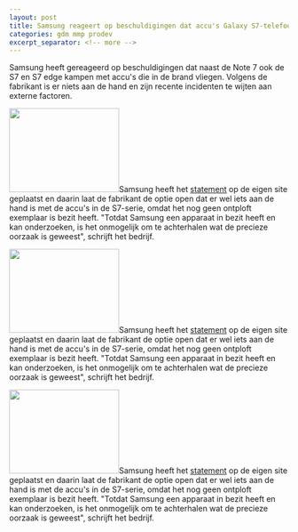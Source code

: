 ```yaml
---
layout: post
title: Samsung reageert op beschuldigingen dat accu's Galaxy S7-telefoons vlam vatten
categories: gdm mmp prodev
excerpt_separator: <!-- more -->
---
```


Samsung heeft gereageerd op beschuldigingen dat naast de Note 7 ook de S7 en S7 edge kampen met accu's die in de brand vliegen. Volgens de fabrikant is er niets aan de hand en zijn recente incidenten te wijten aan externe factoren.
<!-- more -->

<p><a href="https://ic.tweakimg.net/ext/i/2001312341.jpeg" rel="imageviewer"><img class="alignRight border" src="https://ic.tweakimg.net/ext/i/thumblarge/2001312341.jpeg" alt="" width="198" height="151"></a>Samsung heeft het <a href="https://news.samsung.com/us/2016/11/18/statement-galaxy-s7-family/" rel="external" target="_blank">statement</a> op de eigen site geplaatst en daarin laat de fabrikant de optie open dat er wel iets aan de hand is met de accu's in de S7-serie, omdat het nog geen ontploft exemplaar is bezit heeft. "Totdat Samsung een apparaat in bezit heeft en kan onderzoeken, is het onmogelijk om te achterhalen wat de precieze oorzaak is geweest", schrijft het bedrijf.</p>
<p><a href="https://ic.tweakimg.net/ext/i/2001312341.jpeg" rel="imageviewer"><img class="alignRight border" src="https://ic.tweakimg.net/ext/i/thumblarge/2001312341.jpeg" alt="" width="198" height="151"></a>Samsung heeft het <a href="https://news.samsung.com/us/2016/11/18/statement-galaxy-s7-family/" rel="external" target="_blank">statement</a> op de eigen site geplaatst en daarin laat de fabrikant de optie open dat er wel iets aan de hand is met de accu's in de S7-serie, omdat het nog geen ontploft exemplaar is bezit heeft. "Totdat Samsung een apparaat in bezit heeft en kan onderzoeken, is het onmogelijk om te achterhalen wat de precieze oorzaak is geweest", schrijft het bedrijf.</p>
<p><a href="https://ic.tweakimg.net/ext/i/2001312341.jpeg" rel="imageviewer"><img class="alignRight border" src="https://ic.tweakimg.net/ext/i/thumblarge/2001312341.jpeg" alt="" width="198" height="151"></a>Samsung heeft het <a href="https://news.samsung.com/us/2016/11/18/statement-galaxy-s7-family/" rel="external" target="_blank">statement</a> op de eigen site geplaatst en daarin laat de fabrikant de optie open dat er wel iets aan de hand is met de accu's in de S7-serie, omdat het nog geen ontploft exemplaar is bezit heeft. "Totdat Samsung een apparaat in bezit heeft en kan onderzoeken, is het onmogelijk om te achterhalen wat de precieze oorzaak is geweest", schrijft het bedrijf.</p>